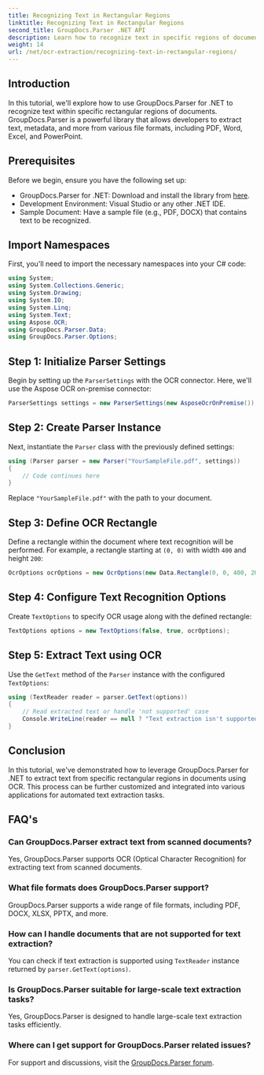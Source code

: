 ```yaml
---
title: Recognizing Text in Rectangular Regions
linktitle: Recognizing Text in Rectangular Regions
second_title: GroupDocs.Parser .NET API
description: Learn how to recognize text in specific regions of documents using GroupDocs.Parser for .NET with OCR capabilities.
weight: 14
url: /net/ocr-extraction/recognizing-text-in-rectangular-regions/
---
```

## Introduction
In this tutorial, we'll explore how to use GroupDocs.Parser for .NET to recognize text within specific rectangular regions of documents. GroupDocs.Parser is a powerful library that allows developers to extract text, metadata, and more from various file formats, including PDF, Word, Excel, and PowerPoint.
## Prerequisites
Before we begin, ensure you have the following set up:
- GroupDocs.Parser for .NET: Download and install the library from [here](https://releases.groupdocs.com/parser/net/).
- Development Environment: Visual Studio or any other .NET IDE.
- Sample Document: Have a sample file (e.g., PDF, DOCX) that contains text to be recognized.

## Import Namespaces
First, you'll need to import the necessary namespaces into your C# code:
```csharp
using System;
using System.Collections.Generic;
using System.Drawing;
using System.IO;
using System.Linq;
using System.Text;
using Aspose.OCR;
using GroupDocs.Parser.Data;
using GroupDocs.Parser.Options;
```
## Step 1: Initialize Parser Settings
Begin by setting up the `ParserSettings` with the OCR connector. Here, we'll use the Aspose OCR on-premise connector:
```csharp
ParserSettings settings = new ParserSettings(new AsposeOcrOnPremise());
```
## Step 2: Create Parser Instance
Next, instantiate the `Parser` class with the previously defined settings:
```csharp
using (Parser parser = new Parser("YourSampleFile.pdf", settings))
{
    // Code continues here
}
```
Replace `"YourSampleFile.pdf"` with the path to your document.
## Step 3: Define OCR Rectangle
Define a rectangle within the document where text recognition will be performed. For example, a rectangle starting at `(0, 0)` with width `400` and height `200`:
```csharp
OcrOptions ocrOptions = new OcrOptions(new Data.Rectangle(0, 0, 400, 200));
```
## Step 4: Configure Text Recognition Options
Create `TextOptions` to specify OCR usage along with the defined rectangle:
```csharp
TextOptions options = new TextOptions(false, true, ocrOptions);
```
## Step 5: Extract Text using OCR
Use the `GetText` method of the `Parser` instance with the configured `TextOptions`:
```csharp
using (TextReader reader = parser.GetText(options))
{
    // Read extracted text or handle 'not supported' case
    Console.WriteLine(reader == null ? "Text extraction isn't supported" : reader.ReadToEnd());
}
```

## Conclusion
In this tutorial, we've demonstrated how to leverage GroupDocs.Parser for .NET to extract text from specific rectangular regions in documents using OCR. This process can be further customized and integrated into various applications for automated text extraction tasks.

## FAQ's
### Can GroupDocs.Parser extract text from scanned documents?
Yes, GroupDocs.Parser supports OCR (Optical Character Recognition) for extracting text from scanned documents.
### What file formats does GroupDocs.Parser support?
GroupDocs.Parser supports a wide range of file formats, including PDF, DOCX, XLSX, PPTX, and more.
### How can I handle documents that are not supported for text extraction?
You can check if text extraction is supported using `TextReader` instance returned by `parser.GetText(options)`.
### Is GroupDocs.Parser suitable for large-scale text extraction tasks?
Yes, GroupDocs.Parser is designed to handle large-scale text extraction tasks efficiently.
### Where can I get support for GroupDocs.Parser related issues?
For support and discussions, visit the [GroupDocs.Parser forum](https://forum.groupdocs.com/c/parser/17).
